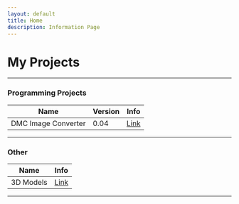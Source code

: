 ```yaml
---
layout: default
title: Home
description: Information Page
---
```


# My Projects

---

### Programming Projects

| Name | Version | Info | 
| ---- | ------- | ---- |
| DMC Image Converter | 0.04 | [Link](./DMC-Converter.md) |

---

### Other

| Name | Info | 
| ---- | ---- |
| 3D Models | [Link](./Blender.md) |

---
